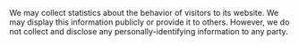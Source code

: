 We may collect statistics about the behavior of visitors to its website. We may display this information publicly or provide it to others. However, we do not collect and disclose any  personally-identifying information to any party.
